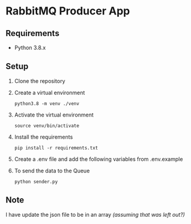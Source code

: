 # RabbitMQ Producer App

## Requirements

- Python 3.8.x

## Setup

1. Clone the repository

2. Create a virtual environment

   ```
   python3.8 -m venv ./venv
   ```

3. Activate the virtual environment

   ```
   source venv/bin/activate
   ```

4. Install the requirements

   ```
   pip install -r requirements.txt
   ```

5. Create a .env file and add the following variables from .env.example

6. To send the data to the Queue

   ```
   python sender.py
   ```

## Note

I have update the json file to be in an array _(assuming that was left out?)_
